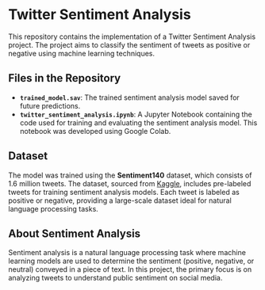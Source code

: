 # Twitter Sentiment Analysis

This repository contains the implementation of a Twitter Sentiment Analysis project. The project aims to classify the sentiment of tweets as positive or negative using machine learning techniques.

## Files in the Repository

- **`trained_model.sav`**: The trained sentiment analysis model saved for future predictions.
- **`twitter_sentiment_analysis.ipynb`**: A Jupyter Notebook containing the code used for training and evaluating the sentiment analysis model. This notebook was developed using Google Colab.

## Dataset

The model was trained using the **Sentiment140** dataset, which consists of 1.6 million tweets. The dataset, sourced from [Kaggle](https://www.kaggle.com/datasets/kazanova/sentiment140), includes pre-labeled tweets for training sentiment analysis models. Each tweet is labeled as positive or negative, providing a large-scale dataset ideal for natural language processing tasks.

## About Sentiment Analysis

Sentiment analysis is a natural language processing task where machine learning models are used to determine the sentiment (positive, negative, or neutral) conveyed in a piece of text. In this project, the primary focus is on analyzing tweets to understand public sentiment on social media.

